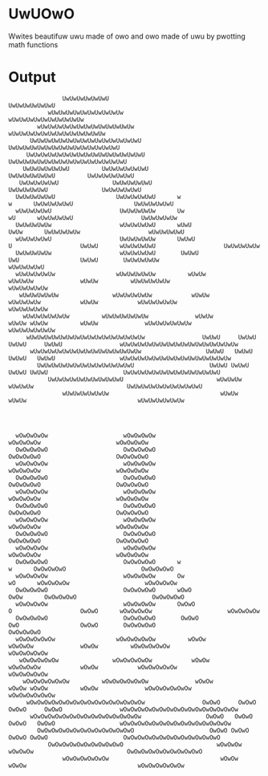 # UwUOwO
Wwites beautifuw uwu made of owo and owo made of uwu by pwotting math functions

# Output






                   UwUwUwUwUwUwU                                                                                       UwUwUwUwUwUwU
               wUwUwUwUwUwUwUwUwUwUw                                                                               wUwUwUwUwUwUwUwUwUwUw
            wUwUwUwUwUwUwUwUwUwUwUwUwUw                                                                         wUwUwUwUwUwUwUwUwUwUwUwUwUw
          UwUwUwUwUwUwUwUwUwUwUwUwUwUwUwU                                                                     UwUwUwUwUwUwUwUwUwUwUwUwUwUwUwU
         UwUwUwUwUwUwUwUwUwUwUwUwUwUwUwUwU                                                                   UwUwUwUwUwUwUwUwUwUwUwUwUwUwUwUwU
        UwUwUwUwUwUwU         UwUwUwUwUwUwU                                                                 UwUwUwUwUwUwU         UwUwUwUwUwUwU
       UwUwUwUwUwU               UwUwUwUwUwU                                                               UwUwUwUwUwU               UwUwUwUwUwU
      UwUwUwUwUwU                 UwUwUwUwUwU      w                                               w      UwUwUwUwUwU                 UwUwUwUwUwU
      wUwUwUwUwU                   UwUwUwUwUw      Uw                                             wU      wUwUwUwUwU                   UwUwUwUwUw
      UwUwUwUwUw                   wUwUwUwUwU      wUwU                                         UwUw      UwUwUwUwUw                   wUwUwUwUwU
      wUwUwUwUwU                   UwUwUwUwUw      UwUwU                   U                   UwUwU      wUwUwUwUwU                   UwUwUwUwUw
      UwUwUwUwUw                   wUwUwUwUwU       UwUwU                 UwU                 UwUwU       UwUwUwUwUw                   wUwUwUwUwU
      wUwUwUwUwUw                 wUwUwUwUwUw         wUwUw             wUwUwUw             wUwUw         wUwUwUwUwUw                 wUwUwUwUwUw
       wUwUwUwUwUw               wUwUwUwUwUw           wUwUw           wUwUwUwUw           wUwUw           wUwUwUwUwUw               wUwUwUwUwUw
        wUwUwUwUwUwUw         wUwUwUwUwUwUw             wUwUw         wUwUw wUwUw         wUwUw             wUwUwUwUwUwUw         wUwUwUwUwUwUw
         wUwUwUwUwUwUwUwUwUwUwUwUwUwUwUwUw                UwUwU     UwUwU     UwUwU     UwUwU                wUwUwUwUwUwUwUwUwUwUwUwUwUwUwUwUw
          wUwUwUwUwUwUwUwUwUwUwUwUwUwUwUw                  UwUwU   UwUwU       UwUwU   UwUwU                  wUwUwUwUwUwUwUwUwUwUwUwUwUwUwUw
            UwUwUwUwUwUwUwUwUwUwUwUwUwU                     UwUwU UwUwU         UwUwU UwUwU                     UwUwUwUwUwUwUwUwUwUwUwUwUwU
               UwUwUwUwUwUwUwUwUwUwU                          wUwUwUw             wUwUwUw                          UwUwUwUwUwUwUwUwUwUwU
                   wUwUwUwUwUwUw                               wUwUw               wUwUw                               wUwUwUwUwUwUw




      wOwOwOwOw                     wOwOwOwOw                                                             wOwOwOwOw                     wOwOwOwOw
      OwOwOwOwO                     OwOwOwOwO                                                             OwOwOwOwO                     OwOwOwOwO
      wOwOwOwOw                     wOwOwOwOw                                                             wOwOwOwOw                     wOwOwOwOw
      OwOwOwOwO                     OwOwOwOwO                                                             OwOwOwOwO                     OwOwOwOwO
      wOwOwOwOw                     wOwOwOwOw                                                             wOwOwOwOw                     wOwOwOwOw
      OwOwOwOwO                     OwOwOwOwO                                                             OwOwOwOwO                     OwOwOwOwO
      wOwOwOwOw                     wOwOwOwOw                                                             wOwOwOwOw                     wOwOwOwOw
      OwOwOwOwO                     OwOwOwOwO                                                             OwOwOwOwO                     OwOwOwOwO
      wOwOwOwOw                     wOwOwOwOw                                                             wOwOwOwOw                     wOwOwOwOw
      OwOwOwOwO                     OwOwOwOwO      w                                               w      OwOwOwOwO                     OwOwOwOwO
      wOwOwOwOw                     wOwOwOwOw      Ow                                             wO      wOwOwOwOw                     wOwOwOwOw
      OwOwOwOwO                     OwOwOwOwO      wOwO                                         OwOw      OwOwOwOwO                     OwOwOwOwO
      wOwOwOwOw                     wOwOwOwOw      OwOwO                   O                   OwOwO      wOwOwOwOw                     wOwOwOwOw
      OwOwOwOwO                     OwOwOwOwO       OwOwO                 OwO                 OwOwO       OwOwOwOwO                     OwOwOwOwO
      wOwOwOwOwOw                 wOwOwOwOwOw         wOwOw             wOwOwOw             wOwOw         wOwOwOwOwOw                 wOwOwOwOwOw
       wOwOwOwOwOw               wOwOwOwOwOw           wOwOw           wOwOwOwOw           wOwOw           wOwOwOwOwOw               wOwOwOwOwOw
        wOwOwOwOwOwOw         wOwOwOwOwOwOw             wOwOw         wOwOw wOwOw         wOwOw             wOwOwOwOwOwOw         wOwOwOwOwOwOw
         wOwOwOwOwOwOwOwOwOwOwOwOwOwOwOwOw                OwOwO     OwOwO     OwOwO     OwOwO                wOwOwOwOwOwOwOwOwOwOwOwOwOwOwOwOw
          wOwOwOwOwOwOwOwOwOwOwOwOwOwOwOw                  OwOwO   OwOwO       OwOwO   OwOwO                  wOwOwOwOwOwOwOwOwOwOwOwOwOwOwOw
            OwOwOwOwOwOwOwOwOwOwOwOwOwO                     OwOwO OwOwO         OwOwO OwOwO                     OwOwOwOwOwOwOwOwOwOwOwOwOwO
               OwOwOwOwOwOwOwOwOwOwO                          wOwOwOw             wOwOwOw                          OwOwOwOwOwOwOwOwOwOwO
                   wOwOwOwOwOwOw                               wOwOw               wOwOw                               wOwOwOwOwOwOw

